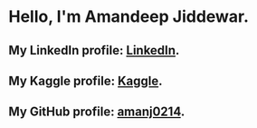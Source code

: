 # Hello, I'm Amandeep Jiddewar.
## My LinkedIn profile: [LinkedIn](https://www.linkedin.com/in/amanfj/).
## My Kaggle profile: [Kaggle](https://www.kaggle.com/python4sp).
## My GitHub profile: [amanj0214](https://github.com/amanj0214).
